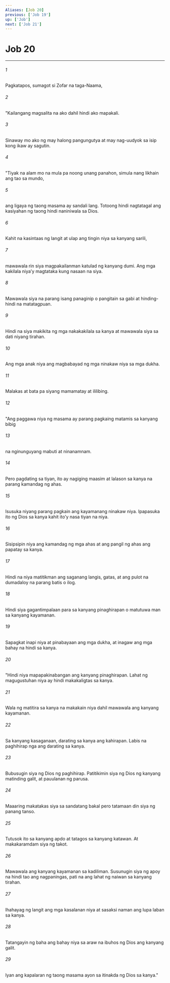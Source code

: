 ```yaml
---
Aliases: [Job 20]
previous: ['Job 19']
up: ['Job']
next: ['Job 21']
---
```

# Job 20

***


###### 1 


Pagkatapos, sumagot si Zofar na taga-Naama, 


###### 2 


"Kailangang magsalita na ako dahil hindi ako mapakali. 


###### 3 


Sinaway mo ako ng may halong pangungutya at may nag-uudyok sa isip kong ikaw ay sagutin. 


###### 4 


"Tiyak na alam mo na mula pa noong unang panahon, simula nang likhain ang tao sa mundo, 


###### 5 


ang ligaya ng taong masama ay sandali lang. Totoong hindi nagtatagal ang kasiyahan ng taong hindi naniniwala sa Dios. 


###### 6 


Kahit na kasintaas ng langit at ulap ang tingin niya sa kanyang sarili, 


###### 7 


mawawala rin siya magpakailanman katulad ng kanyang dumi. Ang mga kakilala niyaʼy magtataka kung nasaan na siya. 


###### 8 


Mawawala siya na parang isang panaginip o pangitain sa gabi at hinding-hindi na matatagpuan. 


###### 9 


Hindi na siya makikita ng mga nakakakilala sa kanya at mawawala siya sa dati niyang tirahan. 


###### 10 


Ang mga anak niya ang magbabayad ng mga ninakaw niya sa mga dukha. 


###### 11 


Malakas at bata pa siyang mamamatay at ililibing. 


###### 12 


"Ang paggawa niya ng masama ay parang pagkaing matamis sa kanyang bibig 


###### 13 


na nginunguyang mabuti at ninanamnam. 


###### 14 


Pero pagdating sa tiyan, ito ay nagiging maasim at lalason sa kanya na parang kamandag ng ahas. 


###### 15 


Isusuka niyang parang pagkain ang kayamanang ninakaw niya. Ipapasuka ito ng Dios sa kanya kahit itoʼy nasa tiyan na niya. 


###### 16 


Sisipsipin niya ang kamandag ng mga ahas at ang pangil ng ahas ang papatay sa kanya. 


###### 17 


Hindi na niya matitikman ang saganang langis, gatas, at ang pulot na dumadaloy na parang batis o ilog. 


###### 18 


Hindi siya gagantimpalaan para sa kanyang pinaghirapan o matutuwa man sa kanyang kayamanan. 


###### 19 


Sapagkat inapi niya at pinabayaan ang mga dukha, at inagaw ang mga bahay na hindi sa kanya. 


###### 20 


"Hindi niya mapapakinabangan ang kanyang pinaghirapan. Lahat ng magugustuhan niya ay hindi makakaligtas sa kanya. 


###### 21 


Wala ng matitira sa kanya na makakain niya dahil mawawala ang kanyang kayamanan. 


###### 22 


Sa kanyang kasaganaan, darating sa kanya ang kahirapan. Labis na paghihirap nga ang darating sa kanya. 


###### 23 


Bubusugin siya ng Dios ng paghihirap. Patitikimin siya ng Dios ng kanyang matinding galit, at pauulanan ng parusa. 


###### 24 


Maaaring makatakas siya sa sandatang bakal pero tatamaan din siya ng panang tanso. 


###### 25 


Tutusok ito sa kanyang apdo at tatagos sa kanyang katawan. At makakaramdam siya ng takot. 


###### 26 


Mawawala ang kanyang kayamanan sa kadiliman. Susunugin siya ng apoy na hindi tao ang nagpaningas, pati na ang lahat ng naiwan sa kanyang tirahan. 


###### 27 


Ihahayag ng langit ang mga kasalanan niya at sasaksi naman ang lupa laban sa kanya. 


###### 28 


Tatangayin ng baha ang bahay niya sa araw na ibuhos ng Dios ang kanyang galit. 


###### 29 


Iyan ang kapalaran ng taong masama ayon sa itinakda ng Dios sa kanya."
